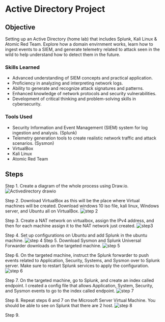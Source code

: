 # Active Directory Project

## Objective
Setting up an Active Directory (home lab) that includes Splunk, Kali Linux & Atomic Red Team. Explore how a domain envirnment works, learn how to ingest events to a SIEM, and generate telemetry related to attack seen in the wild to help understand how to detect them in the future.

### Skills Learned

- Advanced understanding of SIEM concepts and practical application.
- Proficiency in analyzing and interpreting network logs.
- Ability to generate and recognize attack signatures and patterns.
- Enhanced knowledge of network protocols and security vulnerabilities.
- Development of critical thinking and problem-solving skills in cybersecurity.

### Tools Used

- Security Information and Event Management (SIEM) system for log ingestion and analysis. (Splunk)
- Telemetry generation tools to create realistic network traffic and attack scenarios. (Sysmon)
- VirtualBox
- Kali Linux
- Atomic Red Team

## Steps
Step 1. Create a diagram of the whole process using Draw.io.
![Activedirectory drawio](https://github.com/user-attachments/assets/43aa888f-d19e-45e4-809b-e6128d7bf504)

Step 2. Download VirtualBox as this will be the place where Virtual machines will be created. Download windows 10 iso file, kali linux, Windows server, and Ubuntu all on VirtualBox.
![step 2](https://github.com/user-attachments/assets/847aa85f-1ea5-4da1-864a-54594b9750c0)

Step 3. Create a NAT network on virtualbox, assign the IPv4 address, and then for each machine assign it to the NAT network just created.
![step3](https://github.com/user-attachments/assets/d2f2baac-24cf-40b8-8852-df7001b19cbb)

Step 4. Set up configurations on Ubuntu and add Splunk in the ubuntu machine.
![step 4](https://github.com/user-attachments/assets/9626319b-ee8c-4e71-8f6a-dd84bb6fdbf6)
Step 5. Download Sysmon and Splunk Universal Forwarder downloads on the targeted machine.
![step 5](https://github.com/user-attachments/assets/b20e0b91-5e64-4702-be69-683edf6078da)

Step 6. On the targeted machine, instruct the Splunk forwarder to push events related to Application, Security, Systems, and Sysmon over to Splunk server. Make sure to restart Splunk services to apply the configuration.
![step 6](https://github.com/user-attachments/assets/11571d76-8f1d-4dd2-bb6b-9fec4a700e58)

Step 7. On the targeted machine, go to Splunk, and create an index called endpoint. I created a config file that allows Application, System, Security, and Sysmon events to go to the index called endpoint.
![step 7](https://github.com/user-attachments/assets/96d71a66-9938-456d-b755-1a5473441494)

Step 8. Repeat steps 6 and 7 on the Microsoft Server Virtual Machine. You should be able to see on Splunk that there are 2 host.
![step 8](https://github.com/user-attachments/assets/63288b6d-83a3-4e56-b781-6d2a98423cbd)

Step 9.


